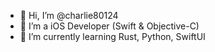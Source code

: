 - 👋 Hi, I’m @charlie80124
- 👀 I’m a iOS Developer (Swift & Objective-C)
- 🌱 I’m currently learning Rust, Python, SwiftUI

<!---
charlie80124/charlie80124 is a ✨ special ✨ repository because its `README.md` (this file) appears on your GitHub profile.
You can click the Preview link to take a look at your changes.
--->
